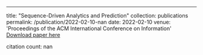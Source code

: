 ---
title: "Sequence-Driven Analytics and Prediction"
collection: publications
permalink: /publication/2022-02-10-nan
date: 2022-02-10
venue: 'Proceedings of the ACM International Conference on Information'
[Download paper here](https://scholar.google.com/citations?view_op=view_citation&hl=en&user=CCckbEUAAAAJ&cstart=20&pagesize=80&citation_for_view=CCckbEUAAAAJ:HeT0ZceujKMC)

citation count: nan